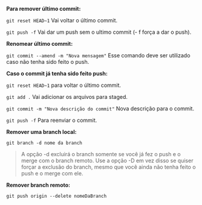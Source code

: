 
**Para remover último commit:**

`git reset HEAD~1` Vai voltar o último commit.

`git push -f` Vai dar um push sem o ultimo commit (- f força a dar o push).

**Renomear último commit:**

`git commit --amend -m "Nova mensagem"`  Esse comando deve ser utilizado caso não tenha sido feito o push.


**Caso o commit já tenha sido feito push:**

`git reset HEAD~1`  para voltar o último commit.

`git add .` Vai adicionar os arquivos para staged.

`git commit -m "Nova descrição do commit"`  Nova descrição para o commit.

`git push -f` Para reenviar o commit.

**Remover uma branch local:**

`git branch -d nome da branch`

> A opção -d excluirá o branch somente se você já fez o push e o merge com o branch remoto. 
Use a opção -D em vez disso se quiser forçar a exclusão do branch, mesmo que você ainda não tenha feito o push e o merge com ele.

**Remover branch remoto:**

`git push origin --delete nomeDaBranch`